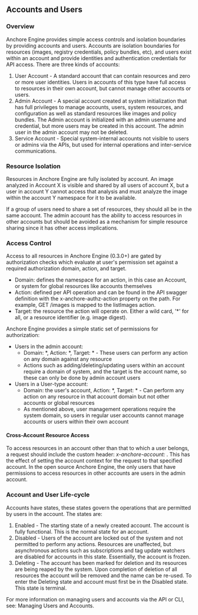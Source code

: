 ## Accounts and Users

### Overview

Anchore Engine provides simple access controls and isolation boundaries by providing accounts and users. Accounts are isolation boundaries for resources (images, registry credentials, policy bundles, etc), and users exist within an account and provide identities and authentication credentials for API access.  There are three kinds of accounts:

1. User Account - A standard account that can contain resources and zero or more user identities. Users in accounts of this type have full access to resources in their own account, but cannot manage other accounts or users.
2. Admin Account - A special account created at system initialization that has full privileges to manage accounts, users, system resources, and configuration as well as standard resources like images and policy bundles. The Admin account is initialized with an admin username and credential, but more users may be created in this account. The admin user in the admin account may not be deleted.
3. Service Account - Special system-internal accounts not visible to users or admins via the APIs, but used for internal operations and inter-service communications.

### Resource Isolation

Resources in Anchore Engine are fully isolated by account. An image analyzed in Account X is visible and shared by all users of account X, but a user in account Y cannot access that analysis and must analyze the image within the account Y namespace for it to be available.

If a group of users need to share a set of resources, they should all be in the same account. The admin account has the ability to access resources in other accounts but should be avoided as a mechanism for simple resource sharing since it has other access implications.

### Access Control

Access to all resources in Anchore Engine (0.3.0+) are gated by authorization checks which evaluate at user's permission set against a required authorization domain, action, and target. 

- Domain: defines the namespace for an action, in this case an Account, or system for global resources like accounts themselves
- Action: defined per API operation and can be found in the API swagger definition with the x-anchore-authz-action property on the path. For example, GET /images is mapped to the listImages action. 
- Target: the resource the action will operate on. Either a wild card, '*' for all, or a resource identifier (e.g. image digest).

Anchore Engine provides a simple static set of permissions for authorization:

- Users in the admin account:
    - Domain: *, Action: *, Target: * - These users can perform any action on any domain against any resource
    - Actions such as adding/deleting/updating users within an account require a domain of system, and the target is the account name, so these can only be done by admin account users
- Users in a User-type account:
    - Domain: the user's account, Action: *, Target: * - Can perform any action on any resource in that account domain but not other accounts or global resources
    - As mentioned above, user management operations require the system domain, so users in regular user accounts cannot manage accounts or users within their own account

#### Cross-Account Resource Access

To access resources in an account other than that to which a user belongs, a request should include the custom header: *x-anchore-account: <account to access>*. This has the effect of setting the account context for the request to that specified account. In the open source Anchore Engine, the only users that have permissions to access resources in other accounts are users in the admin account. 

### Account and User Life-cycle

Accounts have states, these states govern the operations that are permitted by users in the account. The states are:

1. Enabled - The starting state of a newly created account. The account is fully functional. This is the normal state for an account.
2. Disabled - Users of the account are locked out of the system and not permitted to perform any actions. Resources are unaffected, but asynchronous actions such as subscriptions and tag update watchers are disabled for accounts in this state. Essentially, the account is frozen.
3. Deleting - The account has been marked for deletion and its resources are being reaped by the system. Upon completion of deletion of all resources the account will be removed and the name can be re-used. To enter the Deleting state and account must first be in the Disabled state. This state is terminal.

For more information on managing users and accounts via the API or CLI, see: Managing Users and Accounts.